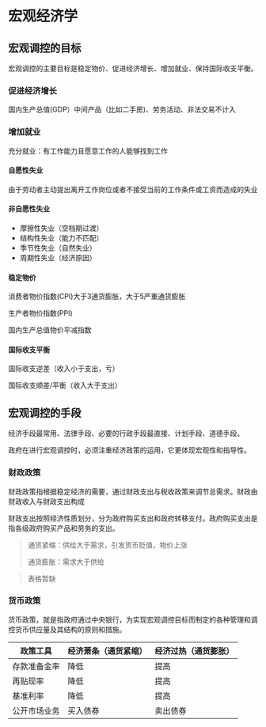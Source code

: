 # 宏观经济学

## 宏观调控的目标

宏观调控的主要目标是稳定物价、促进经济增长、增加就业、保持国际收支平衡。

### 促进经济增长

国内生产总值(GDP）中间产品（比如二手房)、劳务活动、非法交易不计入

### 增加就业

充分就业：有工作能力且愿意工作的人能够找到工作

#### 自愿性失业

由于劳动者主动提出离开工作岗位或者不接受当前的工作条件或工资而造成的失业

#### 非自愿性失业

- 摩擦性失业（空档期过渡） 
- 结构性失业（能力不匹配） 
- 季节性失业（自然失业） 
- 周期性失业（经济原因） 

#### 稳定物价

消费者物价指数(CPI)大于3通货膨胀，大于5严重通货膨胀

生产者物价指数(PPI)

国内生产总值物价平减指数

#### 国际收支平衡

国际收支逆差（收入小于支出，亏） 

国际收支顺差/平衡（收入大于支出）

## 宏观调控的手段

经济手段最常用、法律手段、必要的行政手段最直接、计划手段、道德手段。

政府在进行宏观调控时，必须注重经济政策的运用，它更体现宏观性和指导性。

### 财政政策

财政政策指根据稳定经济的需要，通过财政支出与税收政策来调节总需求。财政由财政收入与财政支出构成

财政支出按照经济性质划分，分为政府购买支出和政府转移支付。政府购买支出是指各级政府购买产品和劳务的支出。

>通货紧缩：供给大于需求，引发货币贬值，物价上涨
>
>通货膨胀：需求大于供给

> 表格暂缺

### 货币政策

货币政策，就是指政府通过中央银行，为实现宏观调控目标而制定的各种管理和调控货币供应量及其结构的原则和措施。

| 政策工具     | 经济萧条（通货紧缩） | 经济过热（通货膨胀） |
| ------------ | -------------------- | -------------------- |
| 存款准备金率 | 降低                 | 提高                 |
| 再贴现率     | 降低                 | 提高                 |
| 基准利率     | 降低                 | 提高                 |
| 公开市场业务 | 买入债券             | 卖出债券             |

